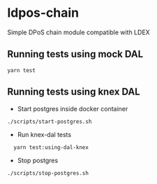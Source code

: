 # ldpos-chain
Simple DPoS chain module compatible with LDEX

## Running tests using mock DAL
```shell script
yarn test
```

## Running tests using knex DAL
- Start postgres inside docker container 
```shell script
./scripts/start-postgres.sh
``` 

- Run knex-dal tests
```shell script
  yarn test:using-dal-knex
```

- Stop postgres
```shell script
./scripts/stop-postgres.sh
``` 
